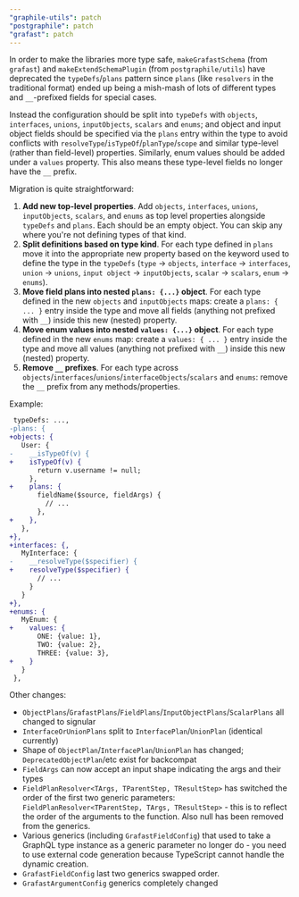```yaml
---
"graphile-utils": patch
"postgraphile": patch
"grafast": patch
---
```


In order to make the libraries more type safe, `makeGrafastSchema` (from
`grafast`) and `makeExtendSchemaPlugin` (from `postgraphile/utils`) have
deprecated the `typeDefs`/`plans` pattern since `plans` (like `resolvers` in the
traditional format) ended up being a mish-mash of lots of different types and
`__`-prefixed fields for special cases.

Instead the configuration should be split into `typeDefs` with `objects`,
`interfaces`, `unions`, `inputObjects`, `scalars` and `enums`; and object and
input object fields should be specified via the `plans` entry within the type to
avoid conflicts with `resolveType`/`isTypeOf`/`planType`/`scope` and similar
type-level (rather than field-level) properties. Similarly, enum values should
be added under a `values` property. This also means these type-level fields no
longer have the `__` prefix.

Migration is quite straightforward:

1. **Add new top-level properties**. Add `objects`, `interfaces`, `unions`,
   `inputObjects`, `scalars`, and `enums` as top level properties alongside
   `typeDefs` and `plans`. Each should be an empty object. You can skip any
   where you're not defining types of that kind.
1. **Split definitions based on type kind**. For each type defined in `plans`
   move it into the appropriate new property based on the keyword used to define
   the type in the `typeDefs` (`type` &rarr; `objects`, `interface` &rarr;
   `interfaces`, `union` &rarr; `unions`, `input object` &rarr; `inputObjects`,
   `scalar` &rarr; `scalars`, `enum` &rarr; `enums`).
1. **Move field plans into nested `plans: {...}` object**. For each type defined
   in the new `objects` and `inputObjects` maps: create a `plans: { ... }` entry
   inside the type and move all fields (anything not prefixed with `__`) inside
   this new (nested) property.
1. **Move enum values into nested `values: {...}` object**. For each type
   defined in the new `enums` map: create a `values: { ... }` entry inside the
   type and move all values (anything not prefixed with `__`) inside this new
   (nested) property.
1. **Remove `__` prefixes**. For each type across
   `objects`/`interfaces`/`unions`/`interfaceObjects`/`scalars` and `enums`:
   remove the `__` prefix from any methods/properties.

Example:

```diff
 typeDefs: ...,
-plans: {
+objects: {
   User: {
-    __isTypeOf(v) {
+    isTypeOf(v) {
       return v.username != null;
     },
+    plans: {
       fieldName($source, fieldArgs) {
         // ...
       },
+    },
   },
+},
+interfaces: {,
   MyInterface: {
-    __resolveType($specifier) {
+    resolveType($specifier) {
       // ...
     }
   }
+},
+enums: {
   MyEnum: {
+    values: {
       ONE: {value: 1},
       TWO: {value: 2},
       THREE: {value: 3},
+    }
   }
 },
```

Other changes:

- `ObjectPlans`/`GrafastPlans`/`FieldPlans`/`InputObjectPlans`/`ScalarPlans` all
  changed to signular
- `InterfaceOrUnionPlans` split to `InterfacePlan`/`UnionPlan` (identical
  currently)
- Shape of `ObjectPlan`/`InterfacePlan`/`UnionPlan` has changed;
  `DeprecatedObjectPlan`/etc exist for backcompat
- `FieldArgs` can now accept an input shape indicating the args and their types
- `FieldPlanResolver<TArgs, TParentStep, TResultStep>` has switched the order of
  the first two generic parameters:
  `FieldPlanResolver<TParentStep, TArgs, TResultStep>` - this is to reflect the
  order of the arguments to the function. Also null has been removed from the
  generics.
- Various generics (including `GrafastFieldConfig`) that used to take a GraphQL
  type instance as a generic parameter no longer do - you need to use external
  code generation because TypeScript cannot handle the dynamic creation.
- `GrafastFieldConfig` last two generics swapped order.
- `GrafastArgumentConfig` generics completely changed

